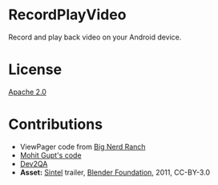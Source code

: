 RecordPlayVideo
=======================

Record and play back video on your Android device.

License
=======

[Apache 2.0](https://apache.org/licenses/LICENSE-2.0)

Contributions
=============
* ViewPager code from [Big Nerd Ranch](http://www.bignerdranch.com)
* [Mohit Gupt's code](https://www.truiton.com/2015/06/android-tabs-example-fragments-viewpager/)
* [Dev2QA](https://www.dev2qa.com/android-play-video-file-from-local-sd-card-web-example/)
* **Asset:** [Sintel](http://www.sintel.org) trailer, [Blender Foundation](http://www.blender.org), 2011, CC-BY-3.0